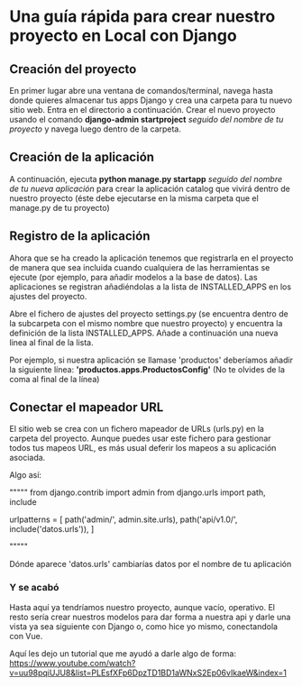 <h1>Una guía rápida para crear nuestro proyecto en Local con Django</h1>

<h2>Creación del proyecto</h2>
En primer lugar abre una ventana de comandos/terminal, navega hasta donde quieres almacenar tus apps Django y crea una carpeta para tu nuevo sitio web. Entra en el directorio a continuación.
Crear el nuevo proyecto usando el comando <strong>django-admin startproject</strong> <i>seguido del nombre de tu proyecto</i> y navega luego dentro de la carpeta.

<h2>Creación de la aplicación</h2>
A continuación, ejecuta <strong> python manage.py startapp</strong> <i>seguido del nombre de tu nueva aplicación</i> para crear la aplicación catalog que vivirá dentro de nuestro proyecto (éste debe ejecutarse en la misma carpeta que el manage.py de tu proyecto)

<h2>Registro de la aplicación</h2> 
Ahora que se ha creado la aplicación tenemos que registrarla en el proyecto de manera que sea incluida cuando cualquiera de las herramientas se ejecute (por ejemplo, para añadir modelos a la base de datos). Las aplicaciones se registran añadiéndolas a la lista de INSTALLED_APPS en los ajustes del proyecto.

Abre el fichero de ajustes del proyecto settings.py (se encuentra dentro de la subcarpeta con el mismo nombre que nuestro proyecto) y encuentra la definición de la lista INSTALLED_APPS. Añade a continuación una nueva linea al final de la lista. 

Por ejemplo, si nuestra aplicación se llamase 'productos' deberíamos añadir la siguiente línea: <strong>'productos.apps.ProductosConfig'</strong> 
(No te olvides de la coma al final de la línea)

<h2>Conectar el mapeador URL</h2>
El sitio web se crea con un fichero mapeador de URLs (urls.py) en la carpeta del proyecto. Aunque puedes usar este fichero para gestionar todos tus mapeos URL, es más usual deferir los mapeos a su aplicación asociada.

Algo así: 

"""""
from django.contrib import admin
from django.urls import path, include

 <!-- from datos.urls import router -->

urlpatterns = [
    path('admin/', admin.site.urls),
    path('api/v1.0/', include('datos.urls')),
]

"""""

Dónde aparece 'datos.urls' cambiarías datos por el nombre de tu aplicación


<h3>Y se acabó</h3>
Hasta aquí ya tendríamos nuestro proyecto, aunque vacío, operativo. 
El resto sería crear nuestros modelos para dar forma a nuestra api y darle una vista ya sea siguiente con Django o, como hice yo mismo, conectandola con Vue. 

Aquí les dejo un tutorial que me ayudó a darle algo de forma: https://www.youtube.com/watch?v=uu98pqiUJU8&list=PLEsfXFp6DpzTD1BD1aWNxS2Ep06vIkaeW&index=1 


